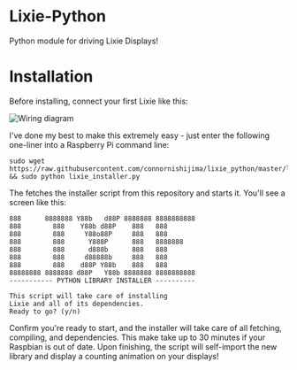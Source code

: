 # Lixie-Python

Python module for driving Lixie Displays!

# Installation

Before installing, connect your first Lixie like this:

![Wiring diagram](http://i.imgur.com/PyvOyog.png)

I've done my best to make this extremely easy - just enter the following one-liner into a Raspberry Pi command line:

    sudo wget https://raw.githubusercontent.com/connornishijima/lixie_python/master/lixie_installer.py && sudo python lixie_installer.py
    
The fetches the installer script from this repository and starts it. You'll see a screen like this:

    888      8888888 Y88b   d88P 8888888 8888888888
    888        888    Y88b d88P    888   888
    888        888     Y88o88P     888   888
    888        888      Y888P      888   8888888
    888        888      d888b      888   888
    888        888     d88888b     888   888
    888        888    d88P Y88b    888   888
    88888888 8888888 d88P   Y88b 8888888 8888888888
    ----------- PYTHON LIBRARY INSTALLER ----------

    This script will take care of installing
    Lixie and all of its dependencies.
    Ready to go? (y/n)

Confirm you're ready to start, and the installer will take care of all fetching, compiling, and dependencies. This make take up to 30 minutes if your Raspbian is out of date. Upon finishing, the script will self-import the new library and display a counting animation on your displays!
